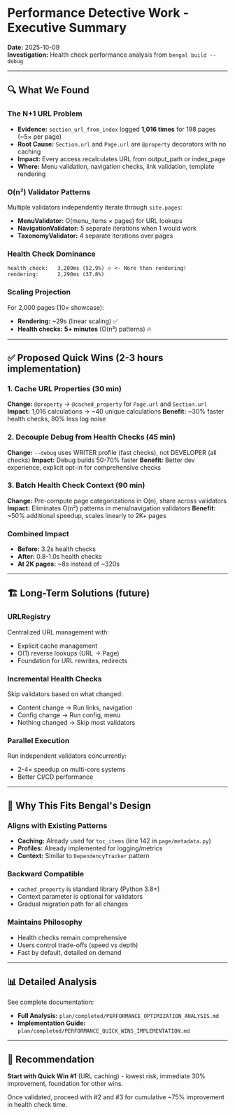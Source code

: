 # Performance Detective Work - Executive Summary

**Date:** 2025-10-09  
**Investigation:** Health check performance analysis from `bengal build --debug`

---

## 🔍 What We Found

### The N+1 URL Problem
- **Evidence:** `section_url_from_index` logged **1,016 times** for 198 pages (~5× per page)
- **Root Cause:** `Section.url` and `Page.url` are `@property` decorators with no caching
- **Impact:** Every access recalculates URL from output_path or index_page
- **Where:** Menu validation, navigation checks, link validation, template rendering

### O(n²) Validator Patterns
Multiple validators independently iterate through `site.pages`:
- **MenuValidator:** O(menu_items × pages) for URL lookups
- **NavigationValidator:** 5 separate iterations when 1 would work
- **TaxonomyValidator:** 4 separate iterations over pages

### Health Check Dominance
```
health_check:   3,209ms (52.9%) 🔥 <- More than rendering!
rendering:      2,290ms (37.8%)
```

### Scaling Projection
For 2,000 pages (10× showcase):
- **Rendering:** ~29s (linear scaling) ✅
- **Health checks:** **5+ minutes** (O(n²) patterns) 🔥

---

## ✅ Proposed Quick Wins (2-3 hours implementation)

### 1. Cache URL Properties (30 min)
**Change:** `@property` → `@cached_property` for `Page.url` and `Section.url`
**Impact:** 1,016 calculations → ~40 unique calculations
**Benefit:** ~30% faster health checks, 80% less log noise

### 2. Decouple Debug from Health Checks (45 min)
**Change:** `--debug` uses WRITER profile (fast checks), not DEVELOPER (all checks)
**Impact:** Debug builds 50-70% faster
**Benefit:** Better dev experience, explicit opt-in for comprehensive checks

### 3. Batch Health Check Context (90 min)
**Change:** Pre-compute page categorizations in O(n), share across validators
**Impact:** Eliminates O(n²) patterns in menu/navigation validators
**Benefit:** ~50% additional speedup, scales linearly to 2K+ pages

### Combined Impact
- **Before:** 3.2s health checks
- **After:** 0.8-1.0s health checks
- **At 2K pages:** ~8s instead of ~320s

---

## 🏗️ Long-Term Solutions (future)

### URLRegistry
Centralized URL management with:
- Explicit cache management
- O(1) reverse lookups (URL → Page)
- Foundation for URL rewrites, redirects

### Incremental Health Checks
Skip validators based on what changed:
- Content change → Run links, navigation
- Config change → Run config, menu
- Nothing changed → Skip most validators

### Parallel Execution
Run independent validators concurrently:
- 2-4× speedup on multi-core systems
- Better CI/CD performance

---

## 🎯 Why This Fits Bengal's Design

### Aligns with Existing Patterns
- **Caching:** Already used for `toc_items` (line 142 in `page/metadata.py`)
- **Profiles:** Already implemented for logging/metrics
- **Context:** Similar to `DependencyTracker` pattern

### Backward Compatible
- `cached_property` is standard library (Python 3.8+)
- Context parameter is optional for validators
- Gradual migration path for all changes

### Maintains Philosophy
- Health checks remain comprehensive
- Users control trade-offs (speed vs depth)
- Fast by default, detailed on demand

---

## 📊 Detailed Analysis

See complete documentation:
- **Full Analysis:** `plan/completed/PERFORMANCE_OPTIMIZATION_ANALYSIS.md`
- **Implementation Guide:** `plan/completed/PERFORMANCE_QUICK_WINS_IMPLEMENTATION.md`

---

## 🚀 Recommendation

**Start with Quick Win #1** (URL caching) - lowest risk, immediate 30% improvement, foundation for other wins.

Once validated, proceed with #2 and #3 for cumulative ~75% improvement in health check time.

